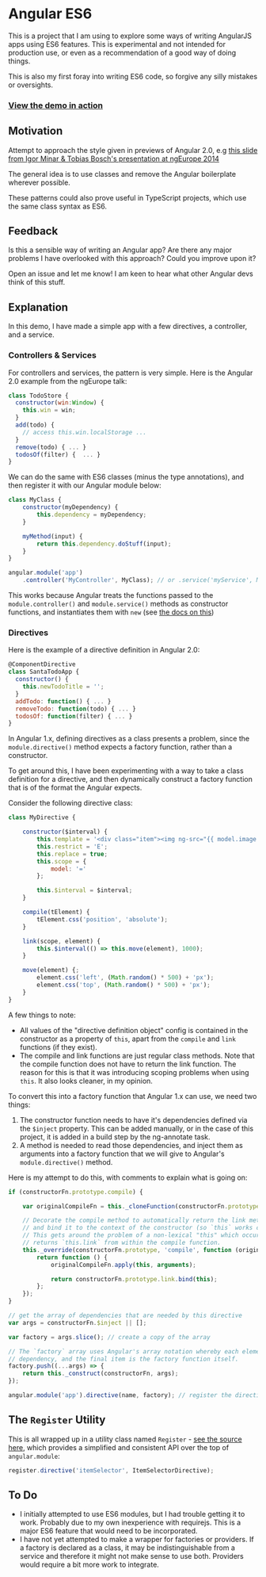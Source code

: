 # Angular ES6

This is a project that I am using to explore some ways of writing AngularJS apps using ES6 features. This is experimental
and not intended for production use, or even as a recommendation of a good way of doing things.

This is also my first foray into writing ES6 code, so forgive any silly mistakes or oversights.

### [View the demo in action](http://www.michaelbromley.co.uk/experiments/angular-es6-demo/build/)

## Motivation

Attempt to approach the style given in previews of Angular 2.0, e.g [this slide from Igor Minar & Tobias Bosch's presentation
at ngEurope 2014](https://docs.google.com/presentation/d/1XQP0_NTzCUcFweauLlkZpbbhNVYbYy156oD--KLmXsk/edit#slide=id.g49458163d_026)

The general idea is to use classes and remove the Angular boilerplate wherever possible.

These patterns could also prove useful in TypeScript projects, which use the same class syntax as ES6.

## Feedback

Is this a sensible way of writing an Angular app? Are there any major problems I have overlooked with this approach?
Could you improve upon it?

Open an issue and let me know! I am keen to hear what other Angular devs think of this stuff.

## Explanation

In this demo, I have made a simple app with a few directives, a controller, and a service.

### Controllers & Services

For controllers and services, the pattern is very simple. Here is the Angular 2.0 example from the ngEurope talk:

```JavaScript
class TodoStore {
  constructor(win:Window) {
    this.win = win;
  }
  add(todo) {
    // access this.win.localStorage ...
  }
  remove(todo) { ... }
  todosOf(filter) {  ... }
}
```

We can do the same with ES6 classes (minus the type annotations), and then register it with our Angular module below:

```JavaScript
class MyClass {
    constructor(myDependency) {
        this.dependency = myDependency;
    }

    myMethod(input) {
        return this.dependency.doStuff(input);
    }
}

angular.module('app')
    .controller('MyController', MyClass); // or .service('myService', MyClass);
```

This works because Angular treats the functions passed to the `module.controller()` and `module.service()` methods as
constructor functions, and instantiates them with `new` (see [the docs on this](https://docs.angularjs.org/api/ng/type/angular.Module))

### Directives

Here is the example of a directive definition in Angular 2.0:

```JavaScript
@ComponentDirective
class SantaTodoApp {
  constructor() {
    this.newTodoTitle = '';
  }
  addTodo: function() { ... }
  removeTodo: function(todo) { ... }
  todosOf: function(filter) { ... }
}
```

In Angular 1.x, defining directives as a class presents
 a problem, since the `module.directive()` method expects a factory function, rather than a constructor.

 To get around this, I have been experimenting with a way to take a class definition for a directive, and then
 dynamically construct a factory function that is of the format the Angular expects.

Consider the following directive class:

```JavaScript
class MyDirective {

    constructor($interval) {
        this.template = '<div class="item"><img ng-src="{{ model.image }}" /></div>';
        this.restrict = 'E';
        this.replace = true;
        this.scope = {
            model: '='
        };

        this.$interval = $interval;
    }

    compile(tElement) {
        tElement.css('position', 'absolute');
    }

    link(scope, element) {
        this.$interval(() => this.move(element), 1000);
    }

    move(element) {;
        element.css('left', (Math.random() * 500) + 'px');
        element.css('top', (Math.random() * 500) + 'px');
    }
}
```

A few things to note:

* All values of the "directive definition object" config is contained in the constructor as a property of `this`, apart from the `compile` and `link`
functions (if they exist).
* The compile and link functions are just regular class methods. Note that the compile function does not have to return the
link function. The reason for this is that it was introducing scoping problems when using `this`. It also looks cleaner, in my opinion.

To convert this into a factory function that Angular 1.x can use, we need two things:

1. The constructor function needs to have it's dependencies defined via the `$inject` property. This can be added manually, or in the case
of this project, it is added in a build step by the ng-annotate task.
2. A method is needed to read those dependencies, and inject them as arguments into a factory function that we will give to Angular's `module.directive()` method.

Here is my attempt to do this, with comments to explain what is going on:

```JavaScript
if (constructorFn.prototype.compile) {

    var originalCompileFn = this._cloneFunction(constructorFn.prototype.compile);

    // Decorate the compile method to automatically return the link method (if it exists)
    // and bind it to the context of the constructor (so `this` works correctly).
    // This gets around the problem of a non-lexical "this" which occurs when the directive class itself
    // returns `this.link` from within the compile function.
    this._override(constructorFn.prototype, 'compile', function (original) {
        return function () {
            originalCompileFn.apply(this, arguments);

            return constructorFn.prototype.link.bind(this);
        };
    });
}

// get the array of dependencies that are needed by this directive
var args = constructorFn.$inject || [];

var factory = args.slice(); // create a copy of the array

// The `factory` array uses Angular's array notation whereby each element of the array is the name of a
// dependency, and the final item is the factory function itself.
factory.push((...args) => {
    return this._construct(constructorFn, args);
});

angular.module('app').directive(name, factory); // register the directive with the Angular app
```

## The `Register` Utility

This is all wrapped up in a utility class named `Register` - [see the source here](src/app/utils/register.js), which
provides a simplified and consistent API over the top of `angular.module`:

```JavaScript
register.directive('itemSelector', ItemSelectorDirective);
```

## To Do

* I initially attempted to use ES6 modules, but I had trouble getting it to work. Probably due to my own inexperience with requirejs. This is
a major ES6 feature that would need to be incorporated.
* I have not yet attempted to make a wrapper for factories or providers. If a factory is declared as a class, it may be indistinguishable from
a service and therefore it might not make sense to use both. Providers would require a bit more work to integrate.
